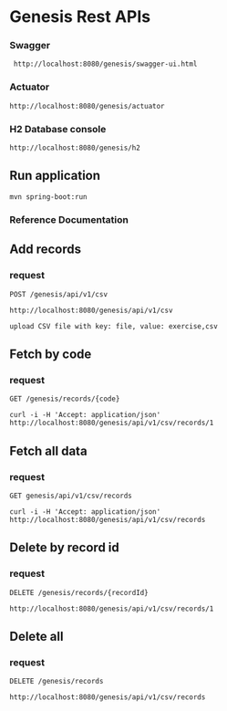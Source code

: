 # Genesis Rest APIs

### Swagger
    
     http://localhost:8080/genesis/swagger-ui.html

### Actuator

    http://localhost:8080/genesis/actuator

### H2 Database console

    http://localhost:8080/genesis/h2

## Run application

    mvn spring-boot:run

### Reference Documentation

## Add records

### request

`POST /genesis/api/v1/csv`

    http://localhost:8080/genesis/api/v1/csv

    upload CSV file with key: file, value: exercise,csv

## Fetch by code

### request

`GET /genesis/records/{code}`

    curl -i -H 'Accept: application/json' http://localhost:8080/genesis/api/v1/csv/records/1

## Fetch all data

### request

`GET genesis/api/v1/csv/records`

    curl -i -H 'Accept: application/json' http://localhost:8080/genesis/api/v1/csv/records

## Delete by record id

### request 

`DELETE /genesis/records/{recordId}`

    http://localhost:8080/genesis/api/v1/csv/records/1

## Delete all

### request

`DELETE /genesis/records`

    http://localhost:8080/genesis/api/v1/csv/records




